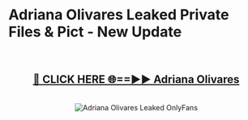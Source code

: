 # Adriana Olivares Leaked Private Files & Pict - New Update
<br>
<div align="center">
<h2><a href="https://mediafilles.blogspot.com/?title=Adriana_Olivares" rel="nofollow">🔴 CLICK HERE 🌐==►► Adriana Olivares</a></h2>
<br>
<a href="https://mediafilles.blogspot.com/?title=Adriana_Olivares" rel="nofollow" data-target="animated-image.originalLink"><img src="https://i.ibb.co.com/WyWwxjT/player-gif2.gif" alt="Adriana Olivares Leaked OnlyFans" style="max-width: 100%; display: inline-block;" data-target="animated-image.originalImage"></a>
</div>
<br>